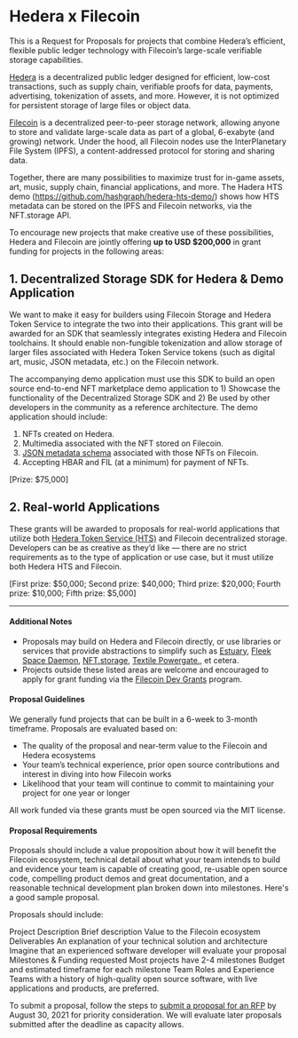 # Hedera x Filecoin

This is a Request for Proposals for projects that combine Hedera’s efficient, flexible public ledger technology with Filecoin’s large-scale verifiable storage capabilities.

[Hedera](https://hedera.com/) is a decentralized public ledger designed for efficient, low-cost transactions, such as supply chain, verifiable proofs for data, payments, advertising, tokenization of assets, and more. However, it is not optimized for persistent storage of large files or object data.

[Filecoin](https://filecoin.io/) is a decentralized peer-to-peer storage network, allowing anyone to store and validate large-scale data as part of a global, 6-exabyte (and growing) network. Under the hood, all Filecoin nodes use the InterPlanetary File System (IPFS), a content-addressed protocol for storing and sharing data.

Together, there are many possibilities to maximize trust for in-game assets, art, music, supply chain, financial applications, and more. The Hadera HTS demo (https://github.com/hashgraph/hedera-hts-demo/) shows how HTS metadata can be stored on the IPFS and Filecoin networks, via the NFT.storage API.

To encourage new projects that make creative use of these possibilities, Hedera and Filecoin are jointly offering **up to USD $200,000** in grant funding for projects in the following areas:

## 1. **Decentralized Storage SDK for Hedera & Demo Application**
We want to make it easy for builders using Filecoin Storage and Hedera Token Service to integrate the two into their applications. This grant will be awarded for an SDK that seamlessly integrates existing Hedera and Filecoin toolchains. It should enable non-fungible tokenization and allow storage of larger files associated with Hedera Token Service tokens (such as digital art, music, JSON metadata, etc.) on the Filecoin network.

The accompanying demo application must use this SDK to build an open source end-to-end NFT marketplace demo application to 1) Showcase the functionality of the Decentralized Storage SDK and 2) Be used by other developers in the community as a reference architecture. The demo application should include:
1. NFTs created on Hedera.
2. Multimedia associated with the NFT stored on Filecoin.
3. [JSON metadata schema](https://github.com/hashgraph/hedera-improvement-proposal/blob/master/HIP/hip-10.md) associated with those NFTs on Filecoin.
4. Accepting HBAR and FIL (at a minimum) for payment of NFTs.

[Prize: $75,000]

## 2. **Real-world Applications**
These grants will be awarded to proposals for real-world applications that utilize both [Hedera Token Service (HTS)](http://hedera.com/token-service) and Filecoin decentralized storage. Developers can be as creative as they’d like — there are no strict requirements as to the type of application or use case, but it must utilize both Hedera HTS and Filecoin.

[First prize: $50,000; Second prize: $40,000; Third prize: $20,000; Fourth prize: $10,000; Fifth prize: $5,000]

---

#### Additional Notes

* Proposals may build on Hedera and Filecoin directly, or use libraries or services that provide abstractions to simplify such as [Estuary](https://estuary.tech/), [Fleek Space Daemon](https://github.com/FleekHQ/space-daemon), [NFT.storage](https://nft.storage/), [Textile Powergate.](https://github.com/textileio/powergate/), et cetera.
* Projects outside these listed areas are welcome and encouraged to apply for grant funding via the [Filecoin Dev Grants](https://github.com/filecoin-project/devgrants/) program.

#### Proposal Guidelines

We generally fund projects that can be built in a 6-week to 3-month timeframe. Proposals are evaluated based on:
* The quality of the proposal and near-term value to the Filecoin and Hedera ecosystems
* Your team’s technical experience, prior open source contributions and interest in diving into how Filecoin works
* Likelihood that your team will continue to commit to maintaining your project for one year or longer

All work funded via these grants must be open sourced via the MIT license.

#### Proposal Requirements

Proposals should include a value proposition about how it will benefit the Filecoin ecosystem, technical detail about what your team intends to build and evidence your team is capable of creating good, re-usable open source code, compelling product demos and great documentation, and a reasonable technical development plan broken down into milestones. Here's a good sample proposal.

Proposals should include:

Project Description
Brief description
Value to the Filecoin ecosystem
Deliverables
An explanation of your technical solution and architecture
Imagine that an experienced software developer will evaluate your proposal
Milestones & Funding requested
Most projects have 2-4 milestones
Budget and estimated timeframe for each milestone
Team
Roles and Experience
Teams with a history of high-quality open source software, with live applications and products, are preferred.

To submit a proposal, follow the steps to [submit a proposal for an RFP](https://github.com/filecoin-project/devgrants/#submit-a-proposal-for-an-rfp) by August 30, 2021 for priority consideration. We will evaluate later proposals submitted after the deadline as capacity allows.
